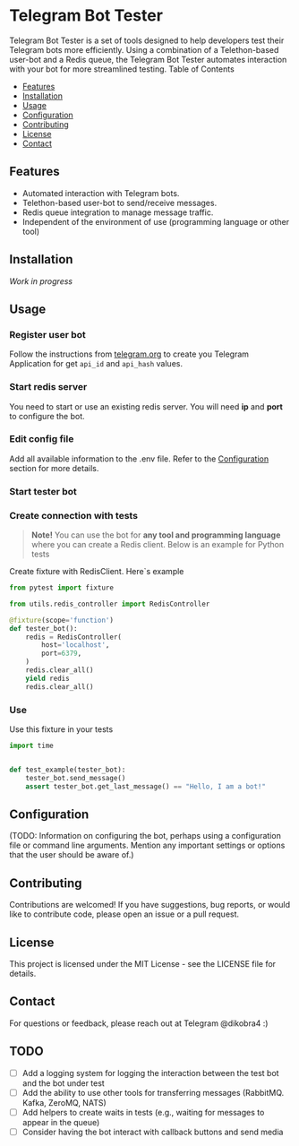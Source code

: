 # Telegram Bot Tester

Telegram Bot Tester is a set of tools designed to help developers test their Telegram bots more efficiently. Using a combination of a Telethon-based user-bot and a Redis queue, the Telegram Bot Tester automates interaction with your bot for more streamlined testing.
Table of Contents

- [Features](#features)
- [Installation](#installation)
- [Usage](#usage)
- [Configuration](#configuration)
- [Contributing](#contributing)
- [License](#license)
- [Contact](#contact)

<a name="features"></a>
## Features

- Automated interaction with Telegram bots.
- Telethon-based user-bot to send/receive messages.
- Redis queue integration to manage message traffic.
- Independent of the environment of use (programming language or other tool)

<a name="instalation"></a>
## Installation

_Work in progress_

<a name="usage"></a>
## Usage

### Register user bot
Follow the instructions from [telegram.org](https://core.telegram.org/api/obtaining_api_id) to create you Telegram Application for get `api_id` and `api_hash` values.

### Start redis server
You need to start or use an existing redis server. You will need **ip** and **port** to configure the bot.

### Edit config file
Add all available information to the .env file. Refer to the [Configuration](#configuration) section for more details.

### Start tester bot

### Create connection with tests

> **Note!** You can use the bot for **any tool and programming language** where you can create a Redis client. Below is an example for Python tests

Create fixture with RedisClient. Here`s example

```python
from pytest import fixture

from utils.redis_controller import RedisController

@fixture(scope='function')
def tester_bot():
    redis = RedisController(
        host='localhost',
        port=6379,
    )
    redis.clear_all()
    yield redis
    redis.clear_all()
```

### Use
Use this fixture in your tests

```python
import time


def test_example(tester_bot):
    tester_bot.send_message()
    assert tester_bot.get_last_message() == "Hello, I am a bot!"
```

<a name="configuration"></a>
## Configuration

(TODO: Information on configuring the bot, perhaps using a configuration file or command line arguments. Mention any important settings or options that the user should be aware of.)

<a name="contributing"></a>
## Contributing

Contributions are welcomed! If you have suggestions, bug reports, or would like to contribute code, please open an issue or a pull request.

<a name="license"></a>
## License

This project is licensed under the MIT License - see the LICENSE file for details.

<a name="contact"></a>
## Contact

For questions or feedback, please reach out at Telegram @dikobra4 :)

## TODO
- [ ] Add a logging system for logging the interaction between the test bot and the bot under test
- [ ] Add the ability to use other tools for transferring messages (RabbitMQ. Kafka, ZeroMQ, NATS)
- [ ] Add helpers to create waits in tests (e.g., waiting for messages to appear in the queue)
- [ ] Consider having the bot interact with callback buttons and send media 